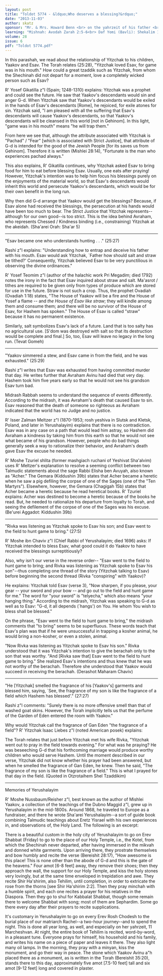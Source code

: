 ```yaml
---
layout: post
title: "Toldot 5774 - &ldquo;Who deserves a blessing?&rdquo;"
date: "2013-11-03"
author: skatz
sponsor: "Mr. & Mrs. Howard Benn <br> on the yahrzeit of his father <br> David Benn (David Ben R' Mordechai a\"h)"
learning: "Mishnah: Avodah Zarah 2:5-6<br> Daf Yomi (Bavli): Shekalim 15<br> Halachah: Mishnah Berurah 309:3-5"
volume: 28
issue: 6
pdf: "Toldot 5774.pdf"
---
```


 In this parashah, we read about the relationship of Yitzchak to his children, Yaakov and Esav. The Torah relates (25:28), "Yitzchak loved Esav, for game was in his mouth." How could a great tzaddik such as Yitzchak, from whom the Shechinah did not depart for a moment, love a completely wicked person such as Esav?

 R' Yosef Gikatilla z"l (Spain; 1248-1310) explains: Yitzchak was a prophet and could see the future. He saw that Yaakov's descendants would sin and anger G-d. When Yitzchak saw that Yaakov's descendants would be exiled in the hands of Esav's descendants \[Rome\], he rejoiced, for exile atones for sin. Yitzchak said, "I am pleased with all the suffering that Esav's descendants will cause Yaakov's descendants, so that Yaakov's descendants will be cleansed in this world \[not in Gehinom\]. In this light, "game was in his mouth" means "he will trap them."

 From here we see that, although the attribute associated with Yitzchak is "Pachad" / "Fear" \[which is associated with Strict Justice\], that attribute of G-d is intended for the good of the Jewish People \[for its saves us from Gehinom\]. Therefore it is written (Mishlei 28:14), "Fortunate is the man who experiences pachad always."

 This also explains, R' Gikatilla continues, why Yitzchak asked Esav to bring food for him to eat before blessing Esav. Usually, one eats after praying! However, Yitzchak's intention was to help him focus his blessings purely on the enjoyments of the material world, so that Esav's descendants would inherit this world and persecute Yaakov's descendants, which would be for their own benefit in the long run.

 Why then did G-d arrange that Yaakov would get the blessings? Because, if Esav alone had received the blessings, the persecution at his hands would have been too much to bear. The Strict Justice that Yitzchak represents--although for our own good--is too strict. This is the idea behind Avraham, who represents Chessed / Kindness binding (i.e., constraining) Yitzchak at the akeidah. (Sha'arei Orah: Sha'ar 5)

 ********

 "Esav became one who understands hunting . . ." (25:27)

 Rashi z"l explains: "Understanding how to entrap and deceive his father with his mouth. Esav would ask Yitzchak, `Father how should salt and straw be tithed?' Consequently, Yitzchak believed Esav to be very punctilious in observing the divine ordinances."

 R' Yosef Teomim z"l (author of the halachic work Pri Megadim; died 1792) notes the irony in the fact that Esav inquired about straw and salt. Ma'asrot / tithes are required to be given only from types of produce which are stored for use in the future. Straw is not such a crop. Thus, the prophet Ovadiah (Ovadiah 1:18) states, "The House of Yaakov will be a fire and the House of Yosef a flame -- and *the House of Esav like straw*; they will kindle among them and consume them; and there will be no survivor of the House of Esav, for Hashem has spoken." The House of Esav is called "straw" because it has no permanent existence.

 Similarly, salt symbolizes Esav's lack of a future. Land that is too salty has no agricultural use. \[S'dom was destroyed with salt so that its destruction would be complete and final.\] So, too, Esav will leave no legacy in the long run. (Tevat Gomeh)

 ********

 "Yaakov simmered a stew, and Esav came in from the field, and he  was exhausted." (25:29)

 Rashi z"l writes that Esav was exhausted from having committed murder that day. He writes further that Avraham Avinu had died that very day. Hashem took him five years early so that he would not see his grandson Esav turn bad.

 Midrash Rabbah seems to understand the sequence of events differently. According to the midrash, it was Avraham's death that caused Esav to sin. Esav reasoned that the death of someone so righteous as Avraham indicated that the world has no Judge and no justice.

 R' Isser Zalman Meltzer z"l (1870-1953; rosh yeshiva in Slutsk and Kletsk, Poland, and later in Yerushalayim) explains that there is no contradiction. Esav was in any case on a path that would lead him astray, so Hashem did Avraham a kindness by taking him from this earth so that he would not see what became of his grandson. However, people who do bad things generally seek a way to rationalize their behavior, and Avraham's death gave Esav the excuse he needed.

 R' Moshe Tzuriel shlita (former mashgiach ruchani of Yeshivat Sha'alvim) uses R' Meltzer's explanation to resolve a seeming conflict between two Talmudic statements about the sage Rabbi Elisha ben Avuyah, also known as "Acher." The Gemara (Kiddushin 39b) states that Acher became a heretic when he saw a pig defiling the corpse of one of the Sages (one of the "Ten Martyrs"). Elsewhere, however, the Gemara (Chagigah 15b) states that Acher became a heretic because he read heretical books. R' Tzuriel explains: Acher was destined to become a heretic because of the books he read. But, he needed to rationalize his departure from loyalty to Torah, and seeing the defilement of the corpse of one of the Sages was his excuse. (Be'urei Aggadot: Kiddushin 39b)

 ********

 "Rivka was listening as Yitzchak spoke to Esav his son; and Esav  went to the field to hunt game to bring." (27:5)

 R' Moshe ibn Chaviv z"l (Chief Rabbi of Yerushalayim; died 1696) asks: If Yitzchak intended to bless Esav, what good could it do Yaakov to have received the blessings surreptitiously?

 Also, why isn't our verse in the reverse order-- "Esav went to the field to hunt game to bring; and Rivka was listening as Yitzchak spoke to Esav his son"--thus completing one thread of the story (Yitzchak talking to Esav) before beginning the second thread (Rivka "conspiring" with Yaakov)?

 He explains: Yitzchak told Esav (verse 3), "Now sharpen, if you please, your gear -- your sword and your bow -- and go out to the field and hunt game for me." The word for "your sword" is "telyecha," which also means "your hanging thing." According to the midrash, Yitzchak was speaking to G-d as well as to Esav: "G-d, it all depends (`hangs') on You. He whom You wish to bless shall be blessed."

 On the phrase, "Esav went to the field to hunt game to bring," the midrash comments that "to bring" seems to be superfluous. These words teach that Esav's plan was that if he were unsuccessful in trapping a kosher animal, he would bring a non-kosher, or even a stolen, animal.

 "Now Rivka was listening as Yitzchak spoke to Esav his son." Rivka understood that it was Yitzchak's intention to give the berachah only to the son that was worthy. "And \[Rivka saw that\] Esav went to the field to hunt game to bring." She realized Esav's intentions and thus knew that he was not worthy of the berachah. Therefore she understood that Yaakov would succeed in receiving the berachah. (Derashot Maharam Chaviv)

 ********

 "He \[Yitzchak\] smelled the fragrance of his \[Yaakov's\] garments  and blessed him, saying, `See, the fragrance of my son is like  the fragrance of a field which Hashem has blessed'." (27:27)

 Rashi z"l comments: "Surely there is no more offensive smell than that of washed goat skins. However, the Torah implicitly tells us that the perfume of the Garden of Eden entered the room with Yaakov."

 Why would Yitzchak call the fragrance of Gan Eden "the fragrance of a field"? R' Yitzchak Isaac Liebes z"l (noted American posek) explains:

 The Torah relates that just before Yitzchak met his wife Rivka, "Yitzchak went out to pray in the field towards evening." For what was he praying? He was beseeching G-d that his forthcoming marriage would produce worthy children who would serve Hashem. Until the moment described in our verse, Yitzchak did not know whether his prayer had been answered, but when he smelled the fragrance of Gan Eden, he knew. Then he said, "The fragrance of my son is like the fragrance of a field." This is what I prayed for that day in the field. (Quoted in Otzrotaihem Shel Tzaddikim)

 ********

 Memories of Yerushalayim

 R' Moshe Nussbaum/Reisher z"l, best known as the author of  Mishlei Yaakov, a collection of the teachings of the Dubno Maggid  z"l, grew up in Yerushalayim in the mid-1800s. Around 1868, he  traveled to Europe as a fundraiser, and there he wrote Sha'arei  Yerushalayim--a sort of guide book combining Talmudic teachings  about Eretz Yisrael with his own experiences in, and observations  of, the Holy Land. The following is an excerpt:

 There is a beautiful custom in the holy city of Yerushalayim to go on Erev Shabbat (Friday) to go to the place of our Holy Temple, i.e., the Kotel, from which the Shechinah never departed, after having immersed in the mikvah and donned white garments. Upon arriving there, they prostrate themselves and bow humbly and recite the verse (Bereishit 28:17), "How awesome is this place! This is none other than the abode of G-d and this is the gate of the heavens." Four amot \[6-8 feet\] away, they remove their shoes; then they approach the wall, the support for our Holy Temple, and kiss the holy stones very lovingly, but at the same time enveloped in trepidation and awe. They recite Shir Ha'shirim, also Tehilim, until completion, in order to extricate the rose from the thorns \[see Shir Ha'shirim 2:2\]. Then they pray minchah with a humble spirit, and each one recites a prayer for his relatives in the Diaspora. Then they go to shul for Kabbalat Shabbat, though some remain there to welcome Shabbat with song; most of them are Sephardim. Some go there every day after their prayers to recite supplications.

 It's customary in Yerushalayim to go on every Erev Rosh Chodesh to the burial place of our matriarch Rachel--a two-hour journey--and to spend the night. This is done all year long, as well, and especially on her yahrzeit, 11 Marcheshvan. At night, the entire book of Tehilim is recited, word-by-word, in a pleasant tune. Everyone prays for himself, his household and his family, and writes his name on a piece of paper and leaves it there. They also light many oil lamps. In the morning, they pray with a minyan, kiss the monument, and go their way in peace. The stone which Yaakov Avinu a"h placed there as a monument, as is written in the Torah (Bereishit 35:20), stands there to this day, approximately five amot \[7.5-10 feet\] tall and six amot \[9-12 feet\] long and covered in plaster.

